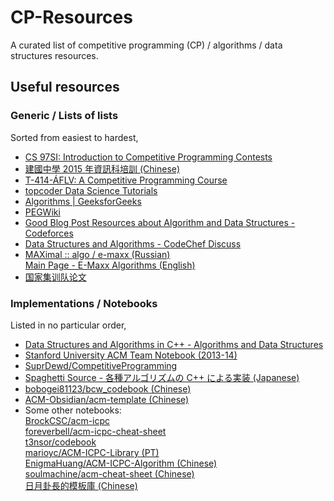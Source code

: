 # CP-Resources
A curated list of competitive programming (CP) / algorithms / data structures resources.

## Useful resources

### Generic / Lists of lists
Sorted from easiest to hardest,

- [CS 97SI: Introduction to Competitive Programming Contests](http://web.stanford.edu/class/cs97si/)
- [建國中學 2015 年資訊科培訓 (Chinese)](http://pisces.ck.tp.edu.tw/~peng/index.php?year=2012)
- [T-414-ÁFLV: A Competitive Programming Course](https://algo.is/competitive-programming-course/)
- [topcoder Data Science Tutorials](https://www.topcoder.com/community/data-science/data-science-tutorials/)
- [Algorithms | GeeksforGeeks](http://www.geeksforgeeks.org/fundamentals-of-algorithms)
- [PEGWiki](http://wcipeg.com/wiki/Special:AllPages)
- [Good Blog Post Resources about Algorithm and Data Structures - Codeforces](http://codeforces.com/blog/entry/13529)
- [Data Structures and Algorithms - CodeChef Discuss](http://discuss.codechef.com/questions/48877/data-structures-and-algorithms)
- [MAXimal :: algo / e-maxx (Russian)](http://e-maxx.ru/algo/)  
[Main Page - E-Maxx Algorithms (English)](http://e-maxx-eng.github.io/)
- [国家集训队论文](https://github.com/oeddyo/algorithm/tree/master/resources/%E7%89%9B%E4%BA%BA%E8%B0%88ACM%E7%BB%8F%E9%AA%8C(%E5%8C%85%E6%8B%AC%E5%9B%BD%E5%AE%B6%E9%9B%86%E8%AE%AD%E9%98%9F%E8%AE%BA%E6%96%87)/%E5%9B%BD%E5%AE%B6%E9%9B%86%E8%AE%AD%E9%98%9F%E8%AE%BA%E6%96%87)

### Implementations / Notebooks
Listed in no particular order,
- [Data Structures and Algorithms in C++ - Algorithms and Data Structures](https://sites.google.com/site/indy256/algo_cpp)
- [Stanford University ACM Team Notebook (2013-14)](http://stanford.edu/~liszt90/acm/notebook.html)
- [SuprDewd/CompetitiveProgramming](https://github.com/SuprDewd/CompetitiveProgramming)  
- [Spaghetti Source - 各種アルゴリズムの C++ による実装 (Japanese)](http://www.prefield.com/algorithm/)
- [bobogei81123/bcw_codebook (Chinese)](https://github.com/bobogei81123/bcw_codebook)
- [ACM-Obsidian/acm-template (Chinese)](https://github.com/ACM-Obsidian/acm-template)
- Some other notebooks:  
[BrockCSC/acm-icpc](https://github.com/BrockCSC/acm-icpc)  
[foreverbell/acm-icpc-cheat-sheet](https://github.com/foreverbell/acm-icpc-cheat-sheet)  
[t3nsor/codebook](https://github.com/t3nsor/codebook)  
[marioyc/ACM-ICPC-Library (PT)](https://github.com/marioyc/ACM-ICPC-Library)  
[EnigmaHuang/ACM-ICPC-Algorithm (Chinese)](https://github.com/EnigmaHuang/ACM-ICPC-Algorithm)  
[soulmachine/acm-cheat-sheet (Chinese)](https://github.com/soulmachine/acm-cheat-sheet)  
[日月卦長的模板庫 (Chinese)](http://sunmoon-template.blogspot.tw/)
